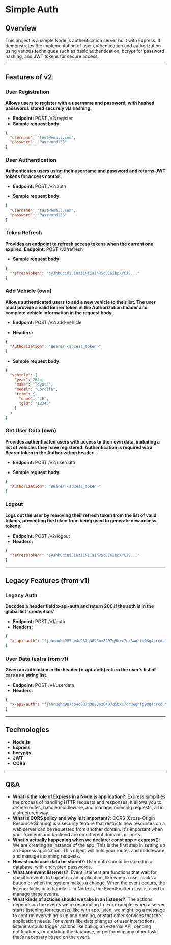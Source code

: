 # Simple Auth

## Overview

This project is a simple Node.js authentication server built with Express. It demonstrates the implementation of user authentication and authorization using various techniques such as basic authentication, bcrypt for password hashing, and JWT tokens for secure access.

---

## Features of v2

### User Registration

**Allows users to register with a username and password, with hashed passwords stored securely via hashing.**

- **Endpoint:** POST /v2/register
- **Sample request body:**

```json
{
  "username": "test@email.com",
  "password": "Password123"
}
```

### User Authentication

**Authenticates users using their username and password and returns JWT tokens for access control.**

- **Endpoint:** POST /v2/auth

- **Sample request body:**

```json
{
  "username": "test@email.com",
  "password": "Password123"
}
```

### Token Refresh

**Provides an endpoint to refresh access tokens when the current one expires.**
**Endpoint:** POST /v2/refresh

- **Sample request body:**

```json
{
  "refreshToken": "eyJhbGciOiJIUzI1NiIsInR5cCI6IkpXVCJ9..."
}
```

### Add Vehicle (own)

**Allows authenticated users to add a new vehicle to their list. The user must provide a valid Bearer token in the Authorization header and complete vehicle information in the request body.**

- **Endpoint:** POST /v2/add-vehicle

- **Headers:**

```json
{
  "Authorization": "Bearer <access_token>"
}
```

- **Sample request body:**

```json
{
  "vehicle": {
    "year": 2024,
    "make": "Toyota",
    "model": "Corolla",
    "trim": {
      "name": "LE",
      "gid": "12345"
    }
  }
}
```

### Get User Data (own)

**Provides authenticated users with access to their own data, including a list of vehicles they have registered. Authentication is required via a Bearer token in the Authorization header.**

- **Endpoint:** POST /v2/userdata

- **Sample request body:**

```json
{
  "Authorization": "Bearer <access_token>"
}
```

### Logout

**Logs out the user by removing their refresh token from the list of valid tokens, preventing the token from being used to generate new access tokens.**

- **Endpoint:** POST /v2/logout
- **Headers:**

```json
{
  "refreshToken": "eyJhbGciOiJIUzI1NiIsInR5cCI6IkpXVCJ9..."
}
```

---

## Legacy Features (from v1)

### Legacy Auth

**Decodes a header field x-api-auth and return 200 if the auth is in the global list 'credentials'**

- **Endpoint:** POST /v1/auth
- **Headers:**

```json
{
  "x-api-auth": "fjahruqhq987cb4c987q3893nx8497q5bxc7cr8wqhfd98q4crcdu"
}
```

### User Data (extra from v1)

**Given an auth token in the header (x-api-auth) return the user's list of cars as a string list.**

- **Endpoint:** POST /v1/userdata
- **Headers:**

```json
{
  "x-api-auth": "fjahruqhq987cb4c987q3893nx8497q5bxc7cr8wqhfd98q4crcdu"
}
```

---

## Technologies

- **Node.js**
- **Express**
- **bcryptjs**
- **JWT**
- **CORS**

---

## Q&A

- **What is the role of Express in a Node.js application?**: Express simplifies the process of handling HTTP requests and responses. It allows you to define routes, handle middleware, and manage incoming requests, all in a structured way.
- **What is CORS policy and why is it important?**: CORS (Cross-Origin Resource Sharing) is a security feature that restricts how resources on a web server can be requested from another domain. It's important when your frontend and backend are on different domains or ports.
- **What's actually happening when we declare: const app = express()**: We are creating an instance of the app. This is the first step in setting up an Express application. This object will hold your routes and middleware and manage incoming requests.
- **How should user data be stored?**: User data should be stored in a database, with encrypted passwords.
- **What are event listeners?**: Event listeners are functions that wait for specific events to happen in an application, like when a user clicks a button or when the system makes a change. When the event occurs, the listener kicks in to handle it. In Node.js, the EventEmitter class is used to manage these events.
- **What kinds of actions should we take in an listener?**: The actions depends on the events we're responding to. For example, when a server starts listening for requests, like with app.listen, we might log a message to confirm everything's up and running, or start other services that the application needs. For events like data changes or user interactions, listeners could trigger actions like calling an external API, sending notifications, or updating the database, or performing any other task that’s necessary based on the event.
